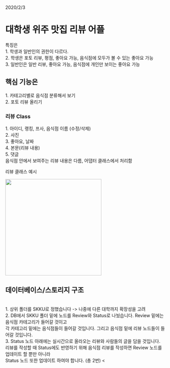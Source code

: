 2020/2/3
<h1>대학생 위주 맛집 리뷰 어플</h1>
특징은 <br>1. 학생과 일반인의 권한이 다르다.<br>
2. 학생은 포토 리뷰, 평점, 좋아요 가능, 음식점에 모두가 볼 수 있는 좋아요 가능<br>
3. 일반인은 일반 리뷰, 좋아요 가능, 음식점에 개인만 보이는 좋아요 가능

<h2>핵심 기능은</h2>
1. 카테고리별로 음식점 분류해서 보기<br>
2. 포토 리뷰 올리기<br>

<h3>리뷰 Class</h3>
1. 아이디, 랭킹, 프사, 음식점 이름 (수정/삭제)<br>
2. 사진<br>
3. 좋아요, 날짜<br>
4. 본문(리뷰 내용)<br>
5. 댓글<br>
음식점 안에서 보여주는 리뷰 내용은 다름, 어댑터 클래스에서 처리함<br>

리뷰 클래스 예시<br>
<div>
<img width="300" src="https://user-images.githubusercontent.com/59321616/73631197-af1cd900-469b-11ea-9e96-83c512415653.jpg">
</div>


<h2>데이터베이스/스토리지 구조</h2> <br>
1. 상위 폴더를 SKKU로 정했습니다 -> 나중에 다른 대학까지 확장성을 고려 <br>
2. DB에서 SKKU 폴더 밑에 노드를 Review와 Status로 나눴습니다. Review 밑에는 음식점 카테고리가 들어갈 것이고 <br>
각 카테고리 밑에는 음식점들이 들어갈 것입니다. 그리고 음식점 밑에 리뷰 노드들이 들어갈 것입니다. <br>
3. Status 노드 아래에는 실시간으로 올라오는 리뷰와 사람들의 글을 담을 것입니다. <br>
리뷰를 작성할 때 Status에도 반영하기 위해 음식점 리뷰를 작성하면 Review 노드를 업데이트 할 뿐만 아니라 <br>
Status 노드 또한 업데이트 하여야 합니다. (총 2번) <
